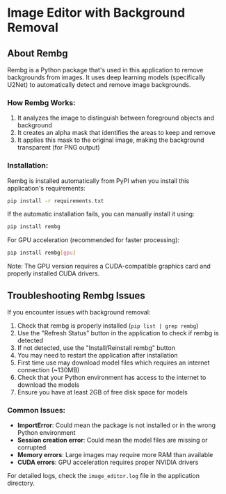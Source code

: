 # Image Editor with Background Removal

## About Rembg

Rembg is a Python package that's used in this application to remove backgrounds from images. It uses deep learning models (specifically U2Net) to automatically detect and remove image backgrounds.

### How Rembg Works:

1. It analyzes the image to distinguish between foreground objects and background
2. It creates an alpha mask that identifies the areas to keep and remove
3. It applies this mask to the original image, making the background transparent (for PNG output)

### Installation:

Rembg is installed automatically from PyPI when you install this application's requirements:

```bash
pip install -r requirements.txt
```

If the automatic installation fails, you can manually install it using:

```bash
pip install rembg
```

For GPU acceleration (recommended for faster processing):

```bash
pip install rembg[gpu]
```

Note: The GPU version requires a CUDA-compatible graphics card and properly installed CUDA drivers.

## Troubleshooting Rembg Issues

If you encounter issues with background removal:

1. Check that rembg is properly installed (`pip list | grep rembg`)
2. Use the "Refresh Status" button in the application to check if rembg is detected
3. If not detected, use the "Install/Reinstall rembg" button
4. You may need to restart the application after installation
5. First time use may download model files which requires an internet connection (~130MB)
6. Check that your Python environment has access to the internet to download the models
7. Ensure you have at least 2GB of free disk space for models

### Common Issues:

- **ImportError**: Could mean the package is not installed or in the wrong Python environment
- **Session creation error**: Could mean the model files are missing or corrupted
- **Memory errors**: Large images may require more RAM than available
- **CUDA errors**: GPU acceleration requires proper NVIDIA drivers

For detailed logs, check the `image_editor.log` file in the application directory.

